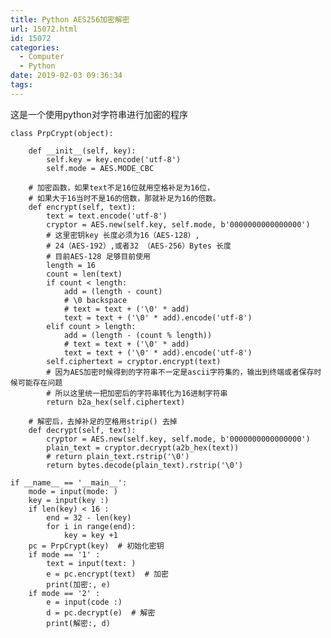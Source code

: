 ```yaml
---
title: Python AES256加密解密
url: 15072.html
id: 15072
categories:
  - Computer
  - Python
date: 2019-02-03 09:36:34
tags:
---
```


这是一个使用python对字符串进行加密的程序

    class PrpCrypt(object):
    
        def __init__(self, key):
            self.key = key.encode('utf-8')
            self.mode = AES.MODE_CBC
    
        # 加密函数，如果text不足16位就用空格补足为16位，
        # 如果大于16当时不是16的倍数，那就补足为16的倍数。
        def encrypt(self, text):
            text = text.encode('utf-8')
            cryptor = AES.new(self.key, self.mode, b'0000000000000000')
            # 这里密钥key 长度必须为16（AES-128）,
            # 24（AES-192）,或者32 （AES-256）Bytes 长度
            # 目前AES-128 足够目前使用
            length = 16
            count = len(text)
            if count < length:
                add = (length - count)
                # \0 backspace
                # text = text + ('\0' * add)
                text = text + ('\0' * add).encode('utf-8')
            elif count > length:
                add = (length - (count % length))
                # text = text + ('\0' * add)
                text = text + ('\0' * add).encode('utf-8')
            self.ciphertext = cryptor.encrypt(text)
            # 因为AES加密时候得到的字符串不一定是ascii字符集的，输出到终端或者保存时候可能存在问题
            # 所以这里统一把加密后的字符串转化为16进制字符串
            return b2a_hex(self.ciphertext)
    
        # 解密后，去掉补足的空格用strip() 去掉
        def decrypt(self, text):
            cryptor = AES.new(self.key, self.mode, b'0000000000000000')
            plain_text = cryptor.decrypt(a2b_hex(text))
            # return plain_text.rstrip('\0')
            return bytes.decode(plain_text).rstrip('\0')

    if __name__ == '__main__':
        mode = input(mode: )
        key = input(key :)
        if len(key) < 16 :
            end = 32 - len(key)
            for i in range(end):
                key = key +1
        pc = PrpCrypt(key)  # 初始化密钥
        if mode == '1' :
            text = input(text: )
            e = pc.encrypt(text)  # 加密
            print(加密:, e)
        if mode == '2' :
            e = input(code :)
            d = pc.decrypt(e)  # 解密
            print(解密:, d)